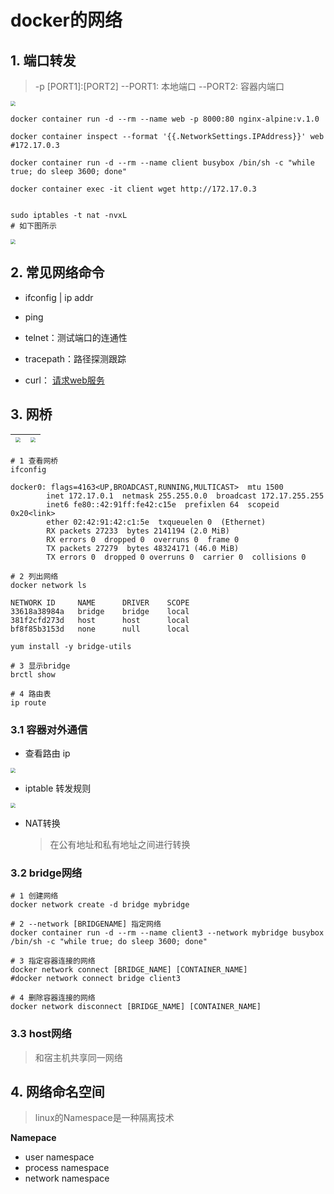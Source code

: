 # docker的网络

## 1. 端口转发

> -p [PORT1]:[PORT2] --PORT1: 本地端口 --PORT2: 容器内端口

<img src="https://mynotes-1252832980.cos.ap-shanghai.myqcloud.com/image-20220318135734323.png" style="zoom:50%;" />

```shell
docker container run -d --rm --name web -p 8000:80 nginx-alpine:v.1.0

docker container inspect --format '{{.NetworkSettings.IPAddress}}' web
#172.17.0.3

docker container run -d --rm --name client busybox /bin/sh -c "while true; do sleep 3600; done"

docker container exec -it client wget http://172.17.0.3


sudo iptables -t nat -nvxL
# 如下图所示
```

<img src="https://mynotes-1252832980.cos.ap-shanghai.myqcloud.com/image-20220318141333226.png" style="zoom:50%;" />

## 2. 常见网络命令

* ifconfig | ip addr

* ping
* telnet：测试端口的连通性
* tracepath：路径探测跟踪
* curl： [请求web服务](http://www.ruanyifeng.com/blog/2019/09/curl-reference.html)

## 3. 网桥

| <img src="https://mynotes-1252832980.cos.ap-shanghai.myqcloud.com/image-20220318150548920.png" style="zoom:50%;" /> | <img src="https://mynotes-1252832980.cos.ap-shanghai.myqcloud.com/image-20220318150400457.png" style="zoom:50%;" /> |
| ------------------------------------------------------------ | ------------------------------------------------------------ |

```shell
# 1 查看网桥
ifconfig

docker0: flags=4163<UP,BROADCAST,RUNNING,MULTICAST>  mtu 1500
        inet 172.17.0.1  netmask 255.255.0.0  broadcast 172.17.255.255
        inet6 fe80::42:91ff:fe42:c15e  prefixlen 64  scopeid 0x20<link>
        ether 02:42:91:42:c1:5e  txqueuelen 0  (Ethernet)
        RX packets 27233  bytes 2141194 (2.0 MiB)
        RX errors 0  dropped 0  overruns 0  frame 0
        TX packets 27279  bytes 48324171 (46.0 MiB)
        TX errors 0  dropped 0 overruns 0  carrier 0  collisions 0

# 2 列出网络
docker network ls

NETWORK ID     NAME      DRIVER    SCOPE
33618a38984a   bridge    bridge    local
381f2cfd273d   host      host      local
bf8f85b3153d   none      null      local

yum install -y bridge-utils

# 3 显示bridge
brctl show

# 4 路由表
ip route
```

### 3.1 容器对外通信

* 查看路由 ip

<img src="https://mynotes-1252832980.cos.ap-shanghai.myqcloud.com/image-20220318151122562.png" style="zoom:50%;" />

* iptable 转发规则

<img src="https://mynotes-1252832980.cos.ap-shanghai.myqcloud.com/image-20220318151244345.png" style="zoom:50%;" />

* NAT转换

    > 在公有地址和私有地址之间进行转换

### 3.2 bridge网络

```shell
# 1 创建网络
docker network create -d bridge mybridge

# 2 --network [BRIDGENAME] 指定网络
docker container run -d --rm --name client3 --network mybridge busybox /bin/sh -c "while true; do sleep 3600; done"

# 3 指定容器连接的网络
docker network connect [BRIDGE_NAME] [CONTAINER_NAME]
#docker network connect bridge client3

# 4 删除容器连接的网络
docker network disconnect [BRIDGE_NAME] [CONTAINER_NAME]
```

### 3.3 host网络

> 和宿主机共享同一网络

## 4. 网络命名空间

> linux的Namespace是一种隔离技术

**Namepace**

* user namespace
* process namespace
* network namespace